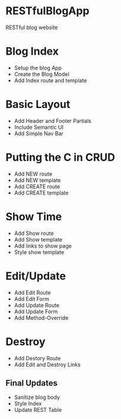 # RESTfulBlogApp
 RESTful blog website

# Blog Index
* Setup the blog App
* Create the Blog Model
* Add Index route and template

# Basic Layout
* Add Header and Footer Partials
* Include Semantic UI
* Add Simple Nav Bar

# Putting the C in CRUD
* Add NEW route
* Add NEW template
* Add CREATE route
* Add CREATE template

# Show Time
* Add Show route
* Add Show template
* Add links to show page
* Style show template

# Edit/Update
* Add Edit Route
* Add Edit Form
* Add Update Route
* Add Update Form
* Add Method-Override

# Destroy
* Add Destory Route
* Add Edit and Destroy Links

## Final Updates
* Sanitize blog body
* Style Index
* Update REST Table
 
